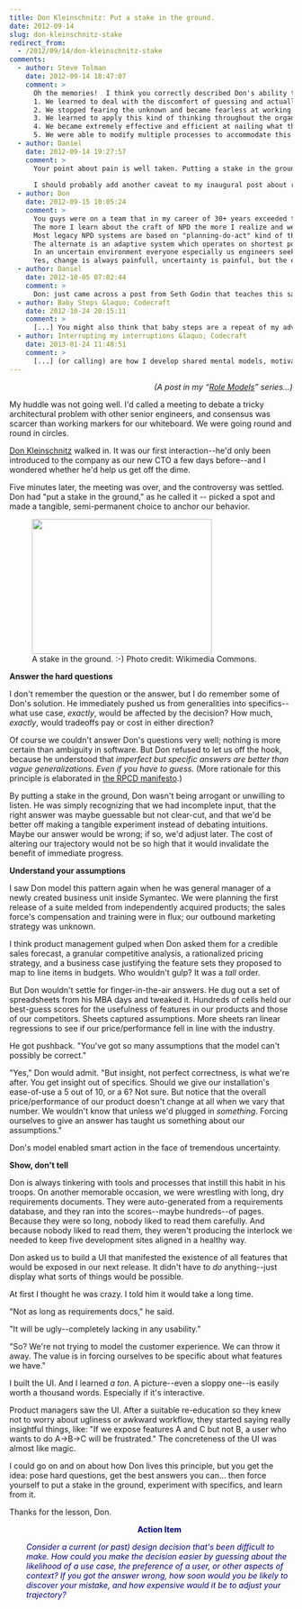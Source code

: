 ```yaml
---
title: Don Kleinschnitz: Put a stake in the ground.
date: 2012-09-14
slug: don-kleinschnitz-stake
redirect_from:
  - /2012/09/14/don-kleinschnitz-stake
comments:
  - author: Steve Tolman
    date: 2012-09-14 18:47:07
    comment: >
      Oh the memories!  I think you correctly described Don's ability to *enthusiastically* put a stake in the ground, but you are a little short in describing the amount of pain that caused, even after we were accustomed to this behavior.  I agree that it did wonders for our ability to make decisions, but it also yanked us through multiple knotholes on the way.  Looking back, I think they were necessary knotholes because we learned how to do multiple things.
      1. We learned to deal with the discomfort of guessing and actually became quite good at using the available tools to sort through the uncertainty
      2. We stopped fearing the unknown and became fearless at working through it all
      3. We learned to apply this kind of thinking throughout the organization - at all levels
      4. We became extremely effective and efficient at nailing what the customer wanted (although it took a while to work through the learning curve) - it allowed our engineering teams and our product management teams to learn to work together so much better
      5. We were able to modify multiple processes to accommodate this approach - something our sister sites never could figure out
  - author: Daniel
    date: 2012-09-14 19:27:57
    comment: >
      Your point about pain is well taken. Putting a stake in the ground sometimes hurts. It can be disruptive. You should do it when you calculate that it's a net win--not thoughtlessly. Although this particular principle was an obvious part of Don's style, I also saw him be thoughtful and deliberative on many occasions. That's a better choice if the human stakes are high and the pay-off for quick momentum is not especially compelling.
      
      I should probably add another caveat to my inaugural post about role models, admitting that none of the principles I want to highlight are <em>always</em> the right answer. Smart tradeoffs -- balance -- that's the eternal dance. Or, to borrow a phrase from another mentor I admire (you know who you are, but I won't let you remain anonymous forever... :-) -- "It depends." :-)
  - author: Don
    date: 2012-09-15 10:05:24
    comment: >
      You guys were on a team that in my career of 30+ years exceeded the performance of any team that I worked on before or after. 75 revolutionary features in one release is what rings in my ears as a benchmark that has yet to be beaten.
      The more I learn about the craft of NPD the more I realize and we prove that at its foundation is learning and adaptability.
      Most legacy NPD systems are based on "planning-do-act" kind of thinking. This assumes that NPD is a deterministic environment. ITS NOT!
      The alternate is an adaptive system which operates on shortest possible start-work-failure-correct cycles .... like any adaptive control system would.
      In an uncertain environment everyone especially us engineers seek precision but that will come only with learning cycles. So the STAKE starts the learning cycle....:)
      Yes, change is always painfull, uncertainty is painful, but the eventual success and the excitement and fun of innovative engineering can make it worth it!
  - author: Daniel
    date: 2012-10-05 07:02:44
    comment: >
      Don: just came across a post from Seth Godin that teaches this same principle in a slightly different way: http://sethgodin.typepad.com/seths_blog/2012/10/waiting-for-all-the-facts.html
  - author: Baby Steps &laquo; Codecraft
    date: 2012-10-24 20:15:11
    comment: >
      [...] You might also think that baby steps are a repeat of my advice to put a stake in the ground. [...]
  - author: Interrupting my interruptions &laquo; Codecraft
    date: 2013-01-24 11:48:51
    comment: >
      [...] (or calling) are how I develop shared mental models, motivate and teach, manage momentum, and put a stake in the ground. Those wikipedia pages and chat sessions and interesting blog posts are part of learning [...]
---
```

<p style="text-align:right;"><em>(A post in my “<a href="/category/role-models/">Role Models</a>” series…)</em></p>
My huddle was not going well. I'd called a meeting to debate a tricky architectural problem with other senior engineers, and consensus was scarcer than working markers for our whiteboard. We were going round and round in circles.

<a href="http://www.linkedin.com/pub/don-kleinschnitz/1/779/6a4" target="_blank">Don Kleinschnitz</a> walked in. It was our first interaction--he'd only been introduced to the company as our new CTO a few days before--and I wondered whether he'd help us get off the dime.

Five minutes later, the meeting was over, and the controversy was settled. Don had "put a stake in the ground," as he called it -- picked a spot and made a tangible, semi-permanent choice to anchor our behavior.

<figure><img title="wooden stake" src="http://upload.wikimedia.org/wikipedia/commons/thumb/4/4b/Wooden_stake_holding_guy_rope.jpg/320px-Wooden_stake_holding_guy_rope.jpg" alt="" width="320" height="240" /><figcaption>A stake in the ground. :-) Photo credit: Wikimedia Commons.</figcaption></figure>

<strong>Answer the hard questions</strong>

I don't remember the question or the answer, but I do remember some of Don's solution. He immediately pushed us from generalities into specifics--what use case, <em>exactly</em>, would be affected by the decision? How much, <em>exactly</em>, would tradeoffs pay or cost in either direction?

Of course we couldn't answer Don's questions very well; nothing is more certain than ambiguity in software. But Don refused to let us off the hook, because he understood that <em>imperfect but specific answers are better than vague generalizations. Even if you have to guess.</em> (More rationale for this principle is elaborated in <a title="Role-Play Centered Design" href="role-play-centered-design.md" target="_blank">the RPCD manifesto</a>.)

By putting a stake in the ground, Don wasn't being arrogant or unwilling to listen. He was simply recognizing that we had incomplete input, that the right answer was maybe guessable but not clear-cut, and that we'd be better off making a tangible experiment instead of debating intuitions. Maybe our answer would be wrong; if so, we'd adjust later. The cost of altering our trajectory would not be so high that it would invalidate the benefit of immediate progress.

<strong>Understand your assumptions</strong>

I saw Don model this pattern again when he was general manager of a newly created business unit inside Symantec. We were planning the first release of a suite melded from independently acquired products; the sales force's compensation and training were in flux; our outbound marketing strategy was unknown.

I think product management gulped when Don asked them for a credible sales forecast, a granular competitive analysis, a rationalized pricing strategy, and a business case justifying the feature sets they proposed to map to line items in budgets. Who wouldn't gulp? It was a <em>tall</em> order.

But Don wouldn't settle for finger-in-the-air answers. He dug out a set of spreadsheets from his MBA days and tweaked it. Hundreds of cells held our best-guess scores for the usefulness of features in our products and those of our competitors. Sheets captured assumptions. More sheets ran linear regressions to see if our price/performance fell in line with the industry.

He got pushback. "You've got so many assumptions that the model can't possibly be correct."

"Yes," Don would admit. "But insight, not perfect correctness, is what we're after. You get insight out of specifics. Should we give our installation's ease-of-use a 5 out of 10, or a 6? Not sure. But notice that the overall price/performance of our product doesn't change at all when we vary that number. We wouldn't know that unless we'd plugged in <em>something</em>. Forcing ourselves to give an answer has taught us something about our assumptions."

Don's model enabled smart action in the face of tremendous uncertainty.

<strong>Show, don't tell</strong>

Don is always tinkering with tools and processes that instill this habit in his troops. On another memorable occasion, we were wrestling with long, dry requirements documents. They were auto-generated from a requirements database, and they ran into the scores--maybe hundreds--of pages. Because they were so long, nobody liked to read them carefully. And because nobody liked to read them, they weren't producing the interlock we needed to keep five development sites aligned in a healthy way.

Don asked us to build a UI that manifested the existence of all features that would be exposed in our next release. It didn't have to <em>do</em> anything--just display what sorts of things would be possible.

At first I thought he was crazy. I told him it would take a long time.

"Not as long as requirements docs," he said.

"It will be ugly--completely lacking in any usability."

"So? We're not trying to model the customer experience. We can throw it away. The value is in forcing ourselves to be specific about what features we have."

I built the UI. And I learned <em>a ton</em>. A picture--even a sloppy one--is easily worth a thousand words. Especially if it's interactive.

Product managers saw the UI. After a suitable re-education so they knew not to worry about ugliness or awkward workflow, they started saying really insightful things, like: "If we expose features A and C but not B, a user who wants to do A→B→C will be frustrated." The concreteness of the UI was almost like magic.

I could go on and on about how Don lives this principle, but you get the idea: pose hard questions, get the best answers you can… then force yourself to put a stake in the ground, experiment with specifics, and learn from it.

Thanks for the lesson, Don.
<p style="padding-left:30px;text-align:center;"><span style="color:#000080;"><strong>Action Item</strong></span></p>
<p style="padding-left:30px;"><span style="color:#000080;"><em>Consider a current (or past) design decision that's been difficult to make. How could you make the decision easier by guessing about the likelihood of a use case, the preference of a user, or other aspects of context? If you got the answer wrong, how soon would you be likely to discover your mistake, and how expensive would it be to adjust your trajectory?</em></span></p>
